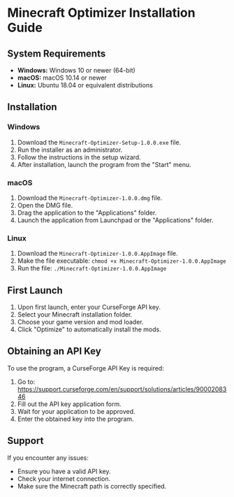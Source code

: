 # Minecraft Optimizer Installation Guide

## System Requirements

- **Windows:** Windows 10 or newer (64-bit)
- **macOS:** macOS 10.14 or newer
- **Linux:** Ubuntu 18.04 or equivalent distributions

## Installation

### Windows
1. Download the `Minecraft-Optimizer-Setup-1.0.0.exe` file.
2. Run the installer as an administrator.
3. Follow the instructions in the setup wizard.
4. After installation, launch the program from the "Start" menu.

### macOS
1. Download the `Minecraft-Optimizer-1.0.0.dmg` file.
2. Open the DMG file.
3. Drag the application to the "Applications" folder.
4. Launch the application from Launchpad or the "Applications" folder.

### Linux
1. Download the `Minecraft-Optimizer-1.0.0.AppImage` file.
2. Make the file executable: `chmod +x Minecraft-Optimizer-1.0.0.AppImage`
3. Run the file: `./Minecraft-Optimizer-1.0.0.AppImage`

## First Launch

1. Upon first launch, enter your CurseForge API key.
2. Select your Minecraft installation folder.
3. Choose your game version and mod loader.
4. Click "Optimize" to automatically install the mods.

## Obtaining an API Key

To use the program, a CurseForge API Key is required:
1. Go to: https://support.curseforge.com/en/support/solutions/articles/9000208346
2. Fill out the API key application form.
3. Wait for your application to be approved.
4. Enter the obtained key into the program.

## Support

If you encounter any issues:
- Ensure you have a valid API key.
- Check your internet connection.
- Make sure the Minecraft path is correctly specified.

